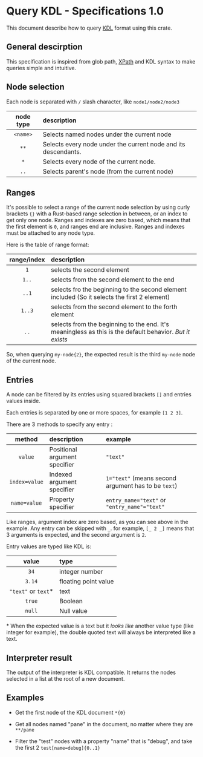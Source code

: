 # Query KDL - Specifications 1.0

This document describe how to query [KDL](https://kdl.dev) format using this crate. 

## General descirption

This specification is inspired from glob path, [XPath](https://www.w3.org/TR/1999/REC-xpath-19991116/) and KDL syntax to make queries simple and intuitive.

## Node selection

Each node is separated with `/` slash character, like `node1/node2/node3`


| **node type** | **description** |
|:--:|:---|
| `<name>` | Selects named nodes under the current node |
| `**` | Selects every node under the current node and its descendants. |
| `*` | Selects every node of the current node. |
| `..` | Selects parent's node (from the current node) |

## Ranges

It's possible to select a range of the current node selection by using curly brackets `{}` with a Rust-based range selection in between,
or an index to get only one node.
Ranges and indexes are zero based, which means that the first element is `0`, and ranges end are inclusive.
Ranges and indexes must be attached to any node type.

Here is the table of range format:

| **range/index** | **description** |
|:--:|:---|
| `1` | selects the second element |
| `1..` | selects from the second element to the end |
| `..1` | selects fro the beginning to the second element included (So it selects the first 2 element) |
| `1..3` | selects from the second element to the forth element |
| `..` | selects from the beginning to the end. It's meaningless as this is the default behavior. *But it exists* |

So, when querying `my-node{2}`, the expected result is the third `my-node` node of the current node.

## Entries

A node can be filtered by its entries using squared brackets `[]` and entries values inside.

Each entries is separated by one or more spaces, for example `[1 2 3]`.

There are 3 methods to specify any entry :

| **method** | **description** | **example** |
|:--:|:---|:---|
| `value` | Positional argument specifier | `"text"` |
| `index=value` | Indexed argument specifier | `1="text"` (means second argument has to be `text`) |
| `name=value` | Property specifier | `entry_name="text"` or `"entry_name"="text"` |

Like ranges, argument index are zero based, as you can see above in the example.
Any entry can be skipped with `_`. for example, `[_ 2 _]` means that 3 arguments is expected, and the second argument is `2`.

Entry values are typed like KDL is:

| **value** | **type** |
|:--:|:---|
| `34` | integer number |
| `3.14` | floating point value |
| `"text"` or `text`\* | text |
| `true` | Boolean |
| `null` | Null value |

\* When the expected value is a text but it *looks like* another value type (like integer for example), the double quoted text will always be interpreted like a text.

## Interpreter result

The output of the interpreter is KDL compatible. It returns the nodes selected in a list at the root of a new document. 

## Examples

- Get the first node of the KDL document
  `*{0}`

- Get all nodes named "pane" in the document, no matter where they are
  `**/pane`

- Filter the "test" nodes with a property "name" that is "debug", and take the first 2
  `test[name=debug]{0..1}`

